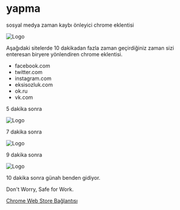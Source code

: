 # yapma
sosyal medya zaman kaybı önleyici chrome eklentisi

![Logo](http://oi61.tinypic.com/30rtkcw.jpg)

Aşağıdaki sitelerde 10 dakikadan fazla zaman geçirdiğiniz zaman sizi enteresan biryere yönlendiren chrome eklentisi.
  - facebook.com
  - twitter.com
  - instagram.com
  - eksisozluk.com
  - ok.ru
  - vk.com

5 dakika sonra

![Logo](http://oi60.tinypic.com/fjnk2w.jpg)

7 dakika sonra

![Logo](http://i59.tinypic.com/2mzzij4.png)

9 dakika sonra

![Logo](http://i62.tinypic.com/9fwgsi.png)

10 dakika sonra günah benden gidiyor.

Don't Worry, Safe for Work.

[Chrome Web Store Bağlantısı](https://chrome.google.com/webstore/detail/kobdknbldcgchenddoejldigbdkholke)

